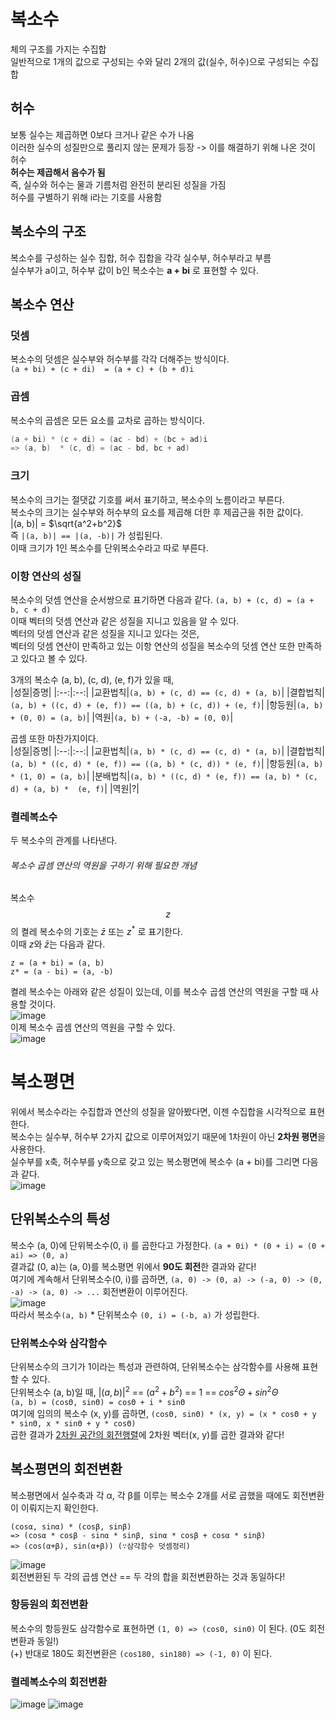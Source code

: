 # 복소수
체의 구조를 가지는 수집합  
일반적으로 1개의 값으로 구성되는 수와 달리 2개의 값(실수, 허수)으로 구성되는 수집합  

## 허수
보통 실수는 제곱하면 0보다 크거나 같은 수가 나옴  
이러한 실수의 성질만으로 풀리지 않는 문제가 등장 -> 이를 해결하기 위해 나온 것이 허수  
**허수는 제곱해서 음수가 됨**  
즉, 실수와 허수는 물과 기름처럼 완전히 분리된 성질을 가짐  
허수를 구별하기 위해 i라는 기호를 사용함  

## 복소수의 구조
복소수를 구성하는 실수 집합, 허수 집합을 각각 실수부, 허수부라고 부름  
실수부가 a이고, 허수부 값이 b인 복소수는 **a + bi** 로 표현할 수 있다.  

## 복소수 연산
### 덧셈
복소수의 덧셈은 실수부와 허수부를 각각 더해주는 방식이다.  
```(a + bi) + (c + di)  = (a + c) + (b + d)i```  
### 곱셈
복소수의 곱셈은 모든 요소를 교차로 곱하는 방식이다.  
```cpp
(a + bi) * (c + di) = (ac - bd) + (bc + ad)i
=> (a, b)  * (c, d) = (ac - bd, bc + ad)
```
### 크기
복소수의 크기는 절댓값 기호를 써서 표기하고, 복소수의 노름이라고 부른다.  
복소수의 크기는 실수부와 허수부의 요소를 제곱해 더한 후 제곱근을 취한 값이다.  
|(a, b)| = $\sqrt{a^2+b^2}$  
즉 ```|(a, b)| == |(a, -b)|``` 가 성립된다.  
이때 크기가 1인 복소수를 단위복소수라고 따로 부른다.  

### 이항 연산의 성질
복소수의 덧셈 연산을 순서쌍으로 표기하면 다음과 같다. ```(a, b) + (c, d) = (a + b, c + d)```  
이때 벡터의 덧셈 연산과 같은 성질을 지니고 있음을 알 수 있다.  
벡터의 덧셈 연산과 같은 성질을 지니고 있다는 것은,  
벡터의 덧셈 연산이 만족하고 있는 이항 연산의 성질을 복소수의 덧셈 연산 또한 만족하고 있다고 볼 수 있다.  

3개의 복소수 (a, b), (c, d), (e, f)가 있을 때,  
|성질|증명|
|:--:|:--:|
|교환법칙|```(a, b) + (c, d) == (c, d) + (a, b)```|
|결합법칙|```(a, b) + ((c, d) + (e, f)) == ((a, b) + (c, d)) + (e, f)```|
|항등원|```(a, b) + (0, 0) = (a, b)```|
|역원|```(a, b) + (-a, -b) = (0, 0)```|

곱셈 또한 마찬가지이다.  
|성질|증명|
|:--:|:--:|
|교환법칙|```(a, b) * (c, d) == (c, d) * (a, b)```|
|결합법칙|```(a, b) * ((c, d) * (e, f)) == ((a, b) * (c, d)) * (e, f)```|
|항등원|```(a, b) * (1, 0) = (a, b)```|
|분배법칙|```(a, b) * ((c, d) * (e, f)) == (a, b) * (c, d) + (a, b) *  (e, f)```|
|역원|?|

### 켤레복소수
두 복소수의 관계를 나타낸다.  
###### 복소수 곱셈 연산의 역원을 구하기 위해 필요한 개념  
복소수 $${\displaystyle z}$$의 켤레 복소수의 기호는 ${\displaystyle {\bar {z}}}$ 또는 ${\displaystyle z^{*}}$ 로 표기한다.  
이때 ${\displaystyle z}$와 ${\displaystyle {\bar {z}}}$는 다음과 같다.  
```
z = (a + bi) = (a, b)
z* = (a - bi) = (a, -b)
```
켤레 복소수는 아래와 같은 성질이 있는데, 이를 복소수 곱셈 연산의 역원을 구할 때 사용할 것이다.  
![image](https://github.com/user-attachments/assets/68744136-ee6e-4a71-a819-2435591f4e62)  
이제 복소수 곱셈 연산의 역원을 구할 수 있다.  
![image](https://github.com/user-attachments/assets/6083fa25-c3e1-42d6-b748-3b7060dfce50)  

# 복소평면
위에서 복소수라는 수집합과 연산의 성질을 알아봤다면, 이젠 수집합을 시각적으로 표현한다.  
복소수는 실수부, 허수부 2가지 값으로 이루어져있기 때문에 1차원이 아닌 **2차원 평면**을 사용한다.  
실수부를 x축, 허수부를 y축으로 갖고 있는 복소평면에 복소수 (a + bi)를 그리면 다음과 같다.  
![image](https://github.com/user-attachments/assets/f722e4fd-4cc9-4416-98a7-3611f78c8477)  

## 단위복소수의 특성
복소수 (a, 0)에 단위복소수(0, i) 를 곱한다고 가정한다. ```(a + 0i) * (0 + i) = (0 + ai) => (0, a)```  
결과값 (0, a)는 (a, 0)를 복소평면 위에서 **90도 회전**한 결과와 같다!  
여기에 계속해서 단위복소수(0, i)를 곱하면, ```(a, 0) -> (0, a) -> (-a, 0) -> (0, -a) -> (a, 0) -> ...```  회전변환이 이루어진다.  
![image](https://github.com/user-attachments/assets/d594917c-b2d0-40ba-b00d-aa1280e7ff92)  
따라서 복소수```(a, b)``` * 단위복소수 ```(0, i) = (-b, a)``` 가 성립한다.  

### 단위복소수와 삼각함수
단위복소수의 크기가 1이라는 특성과 관련하여, 단위복소수는 삼각함수를 사용해 표현할 수 있다.  
단위복소수 (a, b)일 때, $|(a, b)|^2$ == $(a^2+b^2)$ == 1 == $cos^2Θ + sin^2Θ$  
```(a, b) = (cosΘ, sinΘ) = cosΘ + i * sinΘ```  
여기에 임의의 복소수 (x, y)를 곱하면, ```(cosΘ, sinΘ) * (x, y) = (x * cosΘ + y * sinΘ, x * sinΘ + y * cosΘ)```  
곱한 결과가 [2차원 공간의 회전행렬](https://github.com/yooonmyong/SK_Study/blob/main/4%EC%A3%BC%EC%B0%A8/eunju/5%E1%84%8C%E1%85%AE%E1%84%8E%E1%85%A1%20-%20%E1%84%92%E1%85%A2%E1%86%BC%E1%84%85%E1%85%A7%E1%86%AF%20bc2c1dd295fe4cc786cdef8fb8066bfc.md#%ED%96%89%EB%A0%AC%EC%9D%98-%EC%84%A4%EA%B3%84)에 2차원 벡터(x, y)를 곱한 결과와 같다!  

## 복소평면의 회전변환
복소평면에서 실수축과 각 α, 각 β를 이루는 복소수 2개를 서로 곱했을 때에도 회전변환이 이뤄지는지 확인한다.  
```
(cosα, sinα) * (cosβ, sinβ)
=> (cosα * cosβ - sinα * sinβ, sinα * cosβ + cosα * sinβ)
=> (cos(α+β), sin(α+β)) (∵삼각함수 덧셈정리)
```  
![image](https://github.com/user-attachments/assets/7aeb839c-e89e-4ec3-a32a-27cf25e6f599)  
회전변환된 두 각의 곱셈 연산 == 두 각의 합을 회전변환하는 것과 동일하다!  

### 항등원의 회전변환
복소수의 항등원도 삼각함수로 표현하면 ```(1, 0) => (cos0, sin0)``` 이 된다. (0도 회전변환과 동일!)  
(+) 반대로 180도 회전변환은 ```(cos180, sin180) => (-1, 0)``` 이 된다.  

### 켤레복소수의 회전변환
![image](https://github.com/user-attachments/assets/0e67dedd-4bfd-4c26-ad6d-9cd67131e8d6)
![image](https://github.com/user-attachments/assets/42c44ceb-5297-40db-8978-eb27ab10afac)

